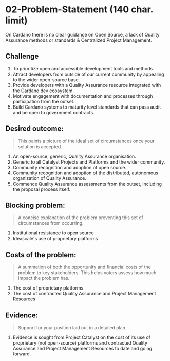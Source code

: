 # 02-Problem-Statement (140 char. limit)

On Cardano there is no clear guidance on Open Source, a lack of Quality Assurance methods or standards & Centralized Project Management.


## Challenge

1. To prioritize open and accessible development tools and methods.
1. Attract developers from outside of our current community by appealing to the wider open-source base.
1. Provide developers with a Quality Assurance resource integrated with the Cardano dev ecosystem.
1. Motivate engagement with documentation and processes through participation from the outset.
1. Build Cardano systems to maturity level standards that can pass audit and be open to government contracts.

## Desired outcome: 
> This paints a picture of the ideal set of circumstances once your solution is accepted.

1. An open-source, generic, Quality Assurance organisation.
1. Generic to all Catalyst Projects and Platforms and the wider community.
3. Community recognition and adoption of open source.
4. Community recognition and adoption of the distributed, autonomous organization of Quality Assurance.
5. Commence Quality Assurance assessments from the outset, including the proposal process itself.

## Blocking problem: 
> A concise explanation of the problem preventing this set of circumstances from occurring.

1. Institutional resistance to open source
1. Ideascale's use of proprietary platforms

## Costs of the problem: 
> A summation of both the opportunity and financial costs of the problem to key stakeholders. This helps voters assess how much impact the problem has.

1. The cost of proprietary platforms
1. The cost of contracted Quality Assurance and Project Management Resources

## Evidence:
> Support for your position laid out in a detailed plan.
1. Evidence is sought from Project Catalyst on the cost of its use of proprietary (not open-source) platforms and contracted Quality Assurance and Project Management Resources to date and going forward.

